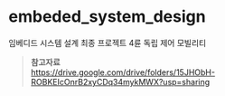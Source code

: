 # embeded_system_design
임베디드 시스템 설계 최종 프로젝트 4륜 독립 제어 모빌리티

> **참고자료**<br>
> https://drive.google.com/drive/folders/15JHObH-ROBKEIcOnrB2xyCDq34mykMWX?usp=sharing
